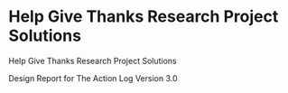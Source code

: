 Help Give Thanks Research Project Solutions
================

Help Give Thanks Research Project Solutions

Design Report for The Action Log Version 3.0
